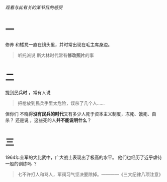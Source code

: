 *观看与此有关的某节目的感受*
# 一 
修养 和矮凳一直在镜头里，并时常出现在毛主席身边。
> 听托派说 斯大林时代常有**修改照片**的事
# 二
提到民兵时 ，常有人说
> 把枪放到民兵手里太危险，误杀了几个人......

但你们 不晓得**没有民兵的时代**又有多少人死于资本主义制度，冻死、饿死、自杀？
还是说 ，这些死的人**并不能说明什么**？
# 三
1964年全军的大比武中，广大战士表现出了极高的水平。
他们也经历了近乎虐待一般的训练吗 ？
> 七不许打人和骂人，军阀习气坚决要除掉。————《三大纪律八项注意》
